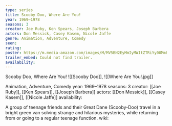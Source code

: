 ```yaml
---
type: series
title: Scooby Doo, Where Are You!
year: 1969–1978
seasons: 3
creator: Joe Ruby, Ken Spears, Joseph Barbera
actors: Don Messick, Casey Kasem, Nicole Jaffe
genre: Animation, Adventure, Comedy
seen:
rating: 
poster: https://m.media-amazon.com/images/M/MV5BN2EyMmIyMWItZTRiYy00MmE1LTkyOTAtMTliMzYwZGJlYmFjXkEyXkFqcGdeQXVyNTgyNTA4MjM@._V1_SX300.jpg
trailer_embed: Could not find trailer.
availability:
---
```

Scooby Doo, Where Are You!
![[Scooby Doo]], ![[Where Are You!.jpg]]

Animation, Adventure, Comedy
year: 1969–1978
seasons: 3
creator: [[Joe Ruby]], [[Ken Spears]], [[Joseph Barbera]]
actors: [[Don Messick]], [[Casey Kasem]], [[Nicole Jaffe]]
availability:

A group of teenage friends and their Great Dane (Scooby-Doo) travel in a bright green van solving strange and hilarious mysteries, while returning from or going to a regular teenage function.
wiki: 


